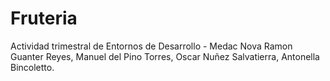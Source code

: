 # Fruteria
Actividad trimestral de Entornos de Desarrollo - Medac Nova 
Ramon Guanter Reyes,
Manuel del Pino Torres,
Oscar Nuñez Salvatierra,
Antonella Bincoletto.
